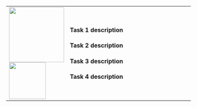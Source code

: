 


<table>
    <tbody>
        <tr>
            <td align="left" width="30%">
            <img src="https://github.com/cs-MohamedAyman/cs-MohamedAyman/blob/main/100-days/day.jpg" width="150px"></img>
            <img src="https://github.com/cs-MohamedAyman/cs-MohamedAyman/blob/main/100-days/01.jpg" width="100px"></img>
            </td>
            <td align="left" width="70%">
            <h4>Task 1 description</h4>
            <h4>Task 2 description</h4>
            <h4>Task 3 description</h4>
            <h4>Task 4 description</h4>
            </td>
        </tr>
    </tbody>
</table>
